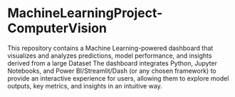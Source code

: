 # MachineLearningProject-ComputerVision
This repository contains a Machine Learning-powered dashboard that visualizes and analyzes predictions, model performance, and insights derived from a large Dataset
The dashboard integrates Python, Jupyter Notebooks, and Power BI/Streamlit/Dash (or any chosen framework) to provide an interactive experience for users, allowing them to explore model outputs, key metrics, and insights in an intuitive way.
